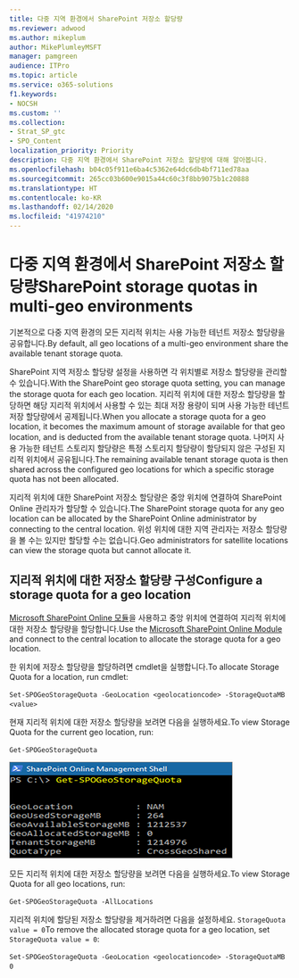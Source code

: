 ```yaml
---
title: 다중 지역 환경에서 SharePoint 저장소 할당량
ms.reviewer: adwood
ms.author: mikeplum
author: MikePlumleyMSFT
manager: pamgreen
audience: ITPro
ms.topic: article
ms.service: o365-solutions
f1.keywords:
- NOCSH
ms.custom: ''
ms.collection:
- Strat_SP_gtc
- SPO_Content
localization_priority: Priority
description: 다중 지역 환경에서 SharePoint 저장소 할당량에 대해 알아봅니다.
ms.openlocfilehash: b04c05f911e6ba4c5362e64dc6db4bf711ed78aa
ms.sourcegitcommit: 265cc03b600e9015a44c60c3f8bb9075b1c20888
ms.translationtype: HT
ms.contentlocale: ko-KR
ms.lasthandoff: 02/14/2020
ms.locfileid: "41974210"
---
```

# <a name="sharepoint-storage-quotas-in-multi-geo-environments"></a><span data-ttu-id="6278f-103">다중 지역 환경에서 SharePoint 저장소 할당량</span><span class="sxs-lookup"><span data-stu-id="6278f-103">SharePoint storage quotas in multi-geo environments</span></span>

<span data-ttu-id="6278f-104">기본적으로 다중 지역 환경의 모든 지리적 위치는 사용 가능한 테넌트 저장소 할당량을 공유합니다.</span><span class="sxs-lookup"><span data-stu-id="6278f-104">By default, all geo locations of a multi-geo environment share the available tenant storage quota.</span></span>

<span data-ttu-id="6278f-105">SharePoint 지역 저장소 할당량 설정을 사용하면 각 위치별로 저장소 할당량을 관리할 수 있습니다.</span><span class="sxs-lookup"><span data-stu-id="6278f-105">With the SharePoint geo storage quota setting, you can manage the storage quota for each geo location.</span></span> <span data-ttu-id="6278f-106">지리적 위치에 대한 저장소 할당량을 할당하면 해당 지리적 위치에서 사용할 수 있는 최대 저장 용량이 되며 사용 가능한 테넌트 저장 할당량에서 공제됩니다.</span><span class="sxs-lookup"><span data-stu-id="6278f-106">When you allocate a storage quota for a geo location, it becomes the maximum amount of storage available for that geo location, and is deducted from the available tenant storage quota.</span></span> <span data-ttu-id="6278f-107">나머지 사용 가능한 테넌트 스토리지 할당량은 특정 스토리지 할당량이 할당되지 않은 구성된 지리적 위치에서 공유됩니다.</span><span class="sxs-lookup"><span data-stu-id="6278f-107">The remaining available tenant storage quota is then shared across the configured geo locations for which a specific storage quota has not been allocated.</span></span>

<span data-ttu-id="6278f-108">지리적 위치에 대한 SharePoint 저장소 할당량은 중앙 위치에 연결하여 SharePoint Online 관리자가 할당할 수 있습니다.</span><span class="sxs-lookup"><span data-stu-id="6278f-108">The SharePoint storage quota for any geo location can be allocated by the SharePoint Online administrator by connecting to the central location.</span></span> <span data-ttu-id="6278f-109">위성 위치에 대한 지역 관리자는 저장소 할당량을 볼 수는 있지만 할당할 수는 없습니다.</span><span class="sxs-lookup"><span data-stu-id="6278f-109">Geo administrators for satellite locations can view the storage quota but cannot allocate it.</span></span>

## <a name="configure-a-storage-quota-for-a-geo-location"></a><span data-ttu-id="6278f-110">지리적 위치에 대한 저장소 할당량 구성</span><span class="sxs-lookup"><span data-stu-id="6278f-110">Configure a storage quota for a geo location</span></span>

<span data-ttu-id="6278f-111">[Microsoft SharePoint Online 모듈](https://www.microsoft.com/download/details.aspx?id=35588 )을 사용하고 중앙 위치에 연결하여 지리적 위치에 대한 저장소 할당량을 할당합니다.</span><span class="sxs-lookup"><span data-stu-id="6278f-111">Use the [Microsoft SharePoint Online Module](https://www.microsoft.com/download/details.aspx?id=35588 ) and connect to the central location to allocate the storage quota for a geo location.</span></span> 

<span data-ttu-id="6278f-112">한 위치에 저장소 할당량을 할당하려면 cmdlet을 실행합니다.</span><span class="sxs-lookup"><span data-stu-id="6278f-112">To allocate Storage Quota for a location, run cmdlet:</span></span>

`Set-SPOGeoStorageQuota -GeoLocation <geolocationcode> -StorageQuotaMB <value>`

<span data-ttu-id="6278f-113">현재 지리적 위치에 대한 저장소 할당량을 보려면 다음을 실행하세요.</span><span class="sxs-lookup"><span data-stu-id="6278f-113">To view Storage Quota for the current geo location, run:</span></span>

`Get-SPOGeoStorageQuota`

![Get-SPOGeoStorageQuota cmdlet이 표시된 PowerShell 창의 스크린 샷](media/multi-geo-storage-quota.png)

<span data-ttu-id="6278f-115">모든 지리적 위치에 대한 저장소 할당량을 보려면 다음을 실행하세요.</span><span class="sxs-lookup"><span data-stu-id="6278f-115">To view Storage Quota for all geo locations, run:</span></span>

`Get-SPOGeoStorageQuota -AllLocations`

<span data-ttu-id="6278f-116">지리적 위치에 할당된 저장소 할당량을 제거하려면 다음을 설정하세요. `StorageQuota value = 0`</span><span class="sxs-lookup"><span data-stu-id="6278f-116">To remove the allocated storage quota for a geo location, set `StorageQuota value = 0`:</span></span>

`Set-SPOGeoStorageQuota -GeoLocation <geolocationcode> -StorageQuotaMB 0`
